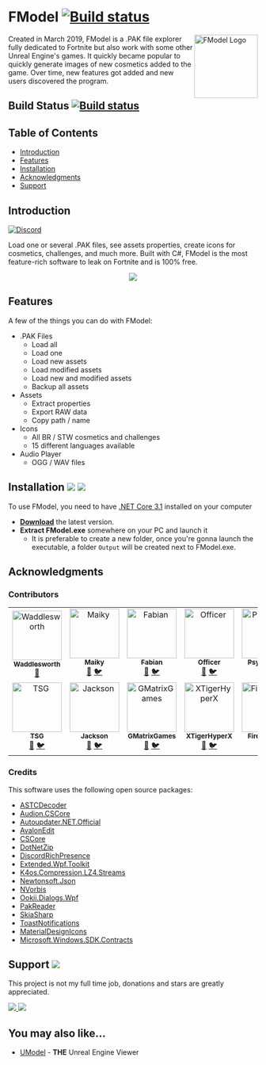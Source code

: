# FModel [![Build status](https://ci.appveyor.com/api/projects/status/bqipyycg1404acyt/branch/master?svg=true)](https://ci.appveyor.com/project/iAmAsval/fmodel/branch/master)

<img src="https://cdn.asval.tk/i/FModel.png" align="right" alt="FModel Logo" width="128" height="128">

Created in March 2019, FModel is a .PAK file explorer fully dedicated to Fortnite but also work with some other Unreal Engine's games. It quickly became popular to quickly generate images of new cosmetics added to the game.
Over time, new features got added and new users discovered the program.

## Build Status [![Build status](https://ci.appveyor.com/api/projects/status/bqipyycg1404acyt/branch/master?svg=true)](https://ci.appveyor.com/project/iAmAsval/fmodel/branch/master)

## Table of Contents

- [Introduction](#introduction)
- [Features](#features)
- [Installation](#installation--)
- [Acknowledgments](#acknowledgments)
- [Support](#support-)

## Introduction

[![Discord](https://discordapp.com/api/guilds/637265123144237061/widget.png?style=shield)](https://discord.gg/fdkNYYQ)

Load one or several .PAK files, see assets properties, create icons for cosmetics, challenges, and much more. Built with C#, FModel is the most feature-rich software to leak on Fortnite and is 100% free.

<p align="center">
  <img src="https://cdn.asval.tk/i/2020-05/OAoZxW39Jv.gif">
</p>

## Features

A few of the things you can do with FModel:

* .PAK Files
  - Load all
  - Load one
  - Load new assets
  - Load modified assets
  - Load new and modified assets
  - Backup all assets
* Assets
  - Extract properties
  - Export RAW data
  - Copy path / name
* Icons
  - All BR / STW cosmetics and challenges
  - 15 different languages available
* Audio Player
  - OGG / WAV files
  
## Installation [![](https://img.shields.io/github/downloads/iAmAsval/FModel/latest/total?label=latest-release&logo=GitHub)](https://github.com/iAmAsval/FModel/releases/latest/download/FModel.zip) [![](https://img.shields.io/github/downloads/iAmAsval/FModel/total?label=all-releases&logo=GitHub)](https://github.com/iAmAsval/FModel/releases)

To use FModel, you need to have [.NET Core 3.1](https://dotnet.microsoft.com/download/dotnet-core/thank-you/runtime-desktop-3.1.3-windows-x64-installer) installed on your computer
* **[Download](https://github.com/iAmAsval/FModel/releases/latest/download/FModel.zip)** the latest version.
* **Extract FModel.exe** somewhere on your PC and launch it
  * It is preferable to create a new folder, once you're gonna launch the executable, a folder `Output` will be created next to FModel.exe.

## Acknowledgments

### Contributors

<table>
    <tr>
        <td align="center">
            <a href="https://github.com/SirWaddles">
                <img src="https://avatars1.githubusercontent.com/u/769399?s=200&v=4" width="100px;" alt="Waddlesworth"/><br/>
                <sub><b>Waddlesworth</b></sub>
            </a><br>
            <a href="https://github.com/SirWaddles" title="Github">🔧</a>
        </td>
        <td align="center">
            <a href="https://github.com/MaikyM">
                <img src="https://avatars3.githubusercontent.com/u/51415805?s=200&v=4" width="100px;" alt="Maiky"/><br/>
                <sub><b>Maiky</b></sub>
            </a><br/>
            <a href="https://github.com/MaikyM" title="Github">🔧</a>
            <a href="https://twitter.com/MaikyMOficial" title="Twitter">🐦</a>
        </td>
        <td align="center">
            <a href="https://github.com/FabianFG">
                <img src="https://avatars2.githubusercontent.com/u/32957190?s=200&v=4" width="100px;" alt="Fabian"/><br>
                <sub><b>Fabian</b></sub>
            </a><br>
            <a href="https://github.com/FabianFG" title="Github">🔧</a>
            <a href="https://twitter.com/FunGamesLeaks" title="Twitter">🐦</a>
        </td>
	<td align="center">
            <a href="https://github.com/NotOfficer">
                <img src="https://avatars1.githubusercontent.com/u/29897990?s=200&v=4" width="100px;" alt="Officer"/><br>
                <sub><b>Officer</b></sub>
            </a><br>
            <a href="https://github.com/NotOfficer" title="Github">🔧</a>
            <a href="https://twitter.com/Not0fficer" title="Twitter">🐦</a>
        </td>
        <td align="center">
            <a href="https://github.com/PsychoPast">
                <img src="https://avatars0.githubusercontent.com/u/33565739?s=200&v=4" width="100px;" alt="PsychoPast"/><br>
                <sub><b>PsychoPast</b></sub>
            </a><br>
            <a href="https://github.com/PsychoPast" title="Github">🔧</a>
            <a href="https://twitter.com/xXPsychoPastXx" title="Twitter">🐦</a>
        </td>
  </tr>
  <tr>
        <td align="center">
            <a href="https://github.com/AyeTSG">
                <img src="https://avatars1.githubusercontent.com/u/49595354?s=200&v=4" width="100px;" alt="TSG"/><br>
                <sub><b>TSG</b></sub>
            </a><br>
            <a href="https://github.com/AyeTSG" title="Github">🔧</a>
            <a href="https://twitter.com/AyeTSG" title="Twitter">🐦</a>
        </td>
	<td align="center">
            <a href="https://github.com/JacksonPlayz">
                <img src="https://avatars2.githubusercontent.com/u/18062275?s=200&v=4" width="100px;" alt="Jackson"/><br/>
                <sub><b>Jackson</b></sub>
            </a><br>
            <a href="https://github.com/JacksonPlayz" title="Github">🔧</a>
            <a href="https://twitter.com/NotJaackson" title="Twitter">🐦</a>
        </td>
	<td align="center">
            <a href="https://github.com/GMatrixGames">
                <img src="https://avatars2.githubusercontent.com/u/25112532?s=200&v=4" width="100px;" alt="GMatrixGames"/><br/>
                <sub><b>GMatrixGames</b></sub>
            </a><br>
            <a href="https://github.com/GMatrixGames" title="Github">🔧</a>
            <a href="https://twitter.com/GMatrixGames" title="Twitter">🐦</a>
        </td>
	<td align="center">
            <a href="https://github.com/XTigerHyperX">
                <img src="https://avatars2.githubusercontent.com/u/49372767?s=200&v=4" width="100px;" alt="XTigerHyperX"/><br/>
                <sub><b>XTigerHyperX</b></sub>
            </a><br>
            <a href="https://github.com/XTigerHyperX" title="Github">🔧</a>
            <a href="https://twitter.com/XTigerHyperX" title="Twitter">🐦</a>
        </td>
        <td align="center">
            <a href="https://github.com/iFireMonkey">
                <img src="https://avatars2.githubusercontent.com/u/38590471?s=200&v=4" width="100px;" alt="FireMonkey"/><br/>
                <sub><b>FireMonkey</b></sub>
            </a><br>
            <a href="https://github.com/iFireMonkey" title="Github">🔧</a>
            <a href="https://twitter.com/iFireMonkey" title="Twitter">🐦</a>
        </td>
    </tr>
</table>

### Credits

This software uses the following open source packages:

- [ASTCDecoder](https://github.com/Ryujinx/Ryujinx/tree/master/Ryujinx.Graphics.Texture/Astc)
- [Audion.CSCore](https://github.com/tjscience/audion.cscore)
- [Autoupdater.NET.Official](https://github.com/ravibpatel/AutoUpdater.NET)
- [AvalonEdit](https://github.com/icsharpcode/AvalonEdit)
- [CSCore](https://github.com/filoe/cscore)
- [DotNetZip](https://github.com/haf/DotNetZip.Semverd)
- [DiscordRichPresence](https://github.com/Lachee/discord-rpc-csharp)
- [Extended.Wpf.Toolkit](https://github.com/xceedsoftware/wpftoolkit)
- [K4os.Compression.LZ4.Streams](https://github.com/MiloszKrajewski/K4os.Compression.LZ4)
- [Newtonsoft.Json](https://github.com/JamesNK/Newtonsoft.Json)
- [NVorbis](https://github.com/NVorbis/NVorbis)
- [Ookii.Dialogs.Wpf](https://github.com/augustoproiete/ookii-dialogs-wpf)
- [PakReader](https://github.com/WorkingRobot/PakReader)
- [SkiaSharp](https://github.com/mono/SkiaSharp)
- [ToastNotifications](https://github.com/rafallopatka/ToastNotifications)
- [MaterialDesignIcons](https://materialdesignicons.com/)
- [Microsoft.Windows.SDK.Contracts](https://www.nuget.org/packages/Microsoft.Windows.SDK.Contracts)

## Support [![](https://wakatime.com/badge/github/iAmAsval/FModel.svg)](https://wakatime.com/badge/github/iAmAsval/FModel)

This project is not my full time job, donations and stars are greatly appreciated.

<a href="https://www.paypal.com/cgi-bin/webscr?cmd=_s-xclick&hosted_button_id=EP9SSWG8MW4UC&source=url">
  <img src="https://img.shields.io/badge/Paypal-Donate-00457C.svg?logo=paypal">
</a>
<a href="https://starchart.cc/iamasval/fmodel.svg">
  <img src="https://starchart.cc/iamasval/fmodel.svg">
</a>

## You may also like...

- [UModel](https://github.com/gildor2/UEViewer) - **THE** Unreal Engine Viewer
